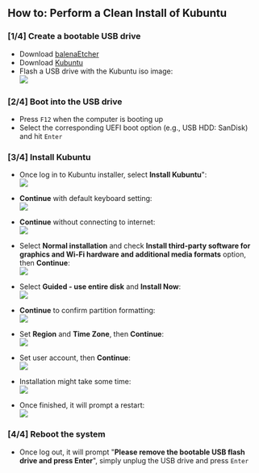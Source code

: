 ## How to: Perform a Clean Install of Kubuntu

### [1/4] Create a bootable USB drive
- Download [balenaEtcher](https://www.balena.io/etcher/)  
- Download [Kubuntu](https://kubuntu.org/getkubuntu/)  
- Flash a USB drive with the Kubuntu iso image:  
![](./images/0.png)

### [2/4] Boot into the USB drive
- Press ```F12``` when the computer is booting up  
- Select the corresponding UEFI boot option (e.g., USB HDD: SanDisk) and hit ```Enter```  

### [3/4] Install Kubuntu

- Once log in to Kubuntu installer, select **Install Kubuntu**":  
![](./images/1.png)

- **Continue** with default keyboard setting:  
![](./images/2.png)

- **Continue** without connecting to internet:  
![](./images/3.png)

- Select **Normal installation** and check **Install third-party software for graphics and Wi-Fi hardware and additional media formats** option, then **Continue**:   
![](./images/4.png)

- Select **Guided - use entire disk** and **Install Now**:  
![](./images/5.png)

- **Continue** to confirm partition formatting:  
![](./images/6.png)

- Set **Region** and **Time Zone**, then **Continue**:  
![](./images/7.png)

- Set user account, then **Continue**:  
![](./images/8.png)

- Installation might take some time:  
![](./images/9.png)

- Once finished, it will prompt a restart:  
![](./images/10.png)

### [4/4] Reboot the system
- Once log out, it will prompt "**Please remove the bootable USB flash drive and press Enter**", simply unplug the USB drive and press ```Enter```  
